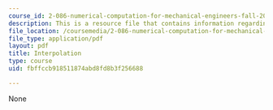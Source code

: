 ```yaml
---
course_id: 2-086-numerical-computation-for-mechanical-engineers-fall-2014
description: This is a resource file that contains information regarding interpolation.
file_location: /coursemedia/2-086-numerical-computation-for-mechanical-engineers-fall-2014/fbffccb918511874abd8fd8b3f256688_MIT2_086F14_Interpolation.pdf
file_type: application/pdf
layout: pdf
title: Interpolation
type: course
uid: fbffccb918511874abd8fd8b3f256688

---
```

None